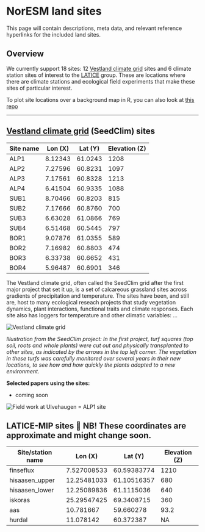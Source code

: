 # NorESM land sites

This page will contain descriptions, meta data, and relevant reference hyperlinks
for the included land sites.

## Overview

We currently support 18 sites: 12 [Vestland climate grid](https://betweenthefjords.w.uib.no/vestland-climate-grid/) sites and 6 climate station sites of interest to the [LATICE](https://www.mn.uio.no/geo/english/research/groups/latice/) group. These are locations where there are climate stations and ecological field experiments that make these sites of particular interest.

<link rel="stylesheet" href="https://unpkg.com/leaflet@1.7.1/dist/leaflet.css"
   integrity="sha512-xodZBNTC5n17Xt2atTPuE1HxjVMSvLVW9ocqUKLsCC5CXdbqCmblAshOMAS6/keqq/sMZMZ19scR4PsZChSR7A=="
   crossorigin=""/>
<link rel="stylesheet" href="https://cdnjs.cloudflare.com/ajax/libs/font-awesome/4.7.0/css/font-awesome.min.css">
<div id="map"></div>
<script src="https://unpkg.com/leaflet@1.7.1/dist/leaflet.js"
   integrity="sha512-XQoYMqMTK8LvdxXYG3nZ448hOEQiglfqkJs1NOQV44cWnUrBc8PkAOcXy20w0vlaXaVUearIOBhiXZ5V3ynxwA=="
   crossorigin=""></script>
   
   

To plot site locations over a background map in R, you can also look at [this repo](https://github.com/evalieungh/map_scripts)
 
-------------------------------


## [Vestland climate grid](https://betweenthefjords.w.uib.no/vestland-climate-grid/) (SeedClim) sites


| Site name | Lon (X) | Lat (Y) | Elevation (Z) |
| --- | --- | --- | --- |
| ALP1 | 8.12343 | 61.0243 | 1208 |
| ALP2 | 7.27596 | 60.8231 | 1097 |
| ALP3 | 7.17561 | 60.8328 | 1213 |
| ALP4 | 6.41504 | 60.9335 | 1088 |
| SUB1 | 8.70466 | 60.8203 | 815  |
| SUB2 | 7.17666 | 60.8760 | 700  |
| SUB3 | 6.63028 | 61.0866 | 769  |
| SUB4 | 6.51468 | 60.5445 | 797  |
| BOR1 | 9.07876 | 61.0355 | 589  |
| BOR2 | 7.16982 | 60.8803 | 474  |
| BOR3 | 6.33738 | 60.6652 | 431  |
| BOR4 | 5.96487 | 60.6901 | 346  |

The Vestland climate grid, often called the SeedClim grid after the first major project that set it up, is a set of calcareous grassland sites across gradients of precipitation and temperature. The sites have been, and still are, host to many ecological reseach projects that study vegetation dynamics, plant interactions, functional traits and climate responses. Each site also has loggers for temperature and other climatic variables: ...

![Vestland climate grid](https://betweenthefjords.w.uib.no/files/2020/08/grid.png)

*Illustration from the SeedClim project: In the first project, turf squares (top soil, roots and whole plants) were cut out and physically transplanted to other sites, as indicated by the arrows in the top left corner. The vegetation in these turfs was carefully monitored over several years in their new locations, to see how and how quickly the plants adapted to a new environment.*

**Selected papers using the sites:**

- coming soon


![Field work at Ulvehaugen = ALP1 site](https://tinyimg.io/i/q5EA7X5.jpg)


## LATICE-MIP sites 🚧 NB! These coordinates are approximate and might change soon.
| Site/station name | Lon (X)     |	Lat (Y)     |	Elevation (Z) |
|------------------ | ------      |  --------   | -------------- |
| finseflux         |	7.527008533 | 60.59383774 | 1210  |
| hisaasen_upper    |	12.25481033 | 61.10516357 | 680   |
| hisaasen_lower    |	12.25089836 | 61.1115036  | 640   |
| iskoras           |	25.29547425 | 69.3408715  | 360   |
| aas               |	10.781667   | 59.660278   | 93.2  |
| hurdal            | 11.078142   | 60.372387   | NA    |
